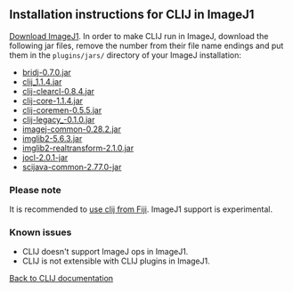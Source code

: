 ## Installation instructions for CLIJ in ImageJ1

[Download ImageJ1](https://imagej.nih.gov/ij/download.html). In order to make CLIJ run in ImageJ, download the following jar files, remove the number from their file name endings and put them in the `plugins/jars/` directory of your ImageJ installation:
* [bridj-0.7.0.jar](https://sites.imagej.net/clij/jars/bridj-0.7.0.jar-20181201213334)
* [clij_1.1.4.jar](https://github.com/clij/clij/releases/download/1.1.4/clij-1.1.4.jar)
* [clij-clearcl-0.8.4.jar](https://github.com/clij/clij/releases/download/1.1.3/clij-clearcl-0.8.4.jar)
* [clij-core-1.1.4.jar](https://github.com/clij/clij/releases/download/1.1.4/clij-core-1.1.4.jar)
* [clij-coremen-0.5.5.jar](https://github.com/clij/clij/releases/download/1.1.3/clij-coremem-0.5.5.jar)
* [clij-legacy_-0.1.0.jar](https://github.com/clij/clij-legacy/releases/download/0.1.0/clij-legacy_-0.1.0.jar)
* [imagej-common-0.28.2.jar](https://sites.imagej.net/Java-8/jars/imagej-common-0.28.2.jar-20190516211613)
* [imglib2-5.6.3.jar](https://sites.imagej.net/Java-8/jars/imglib2-5.6.3.jar-20181204141527)
* [imglib2-realtransform-2.1.0.jar](https://sites.imagej.net/Java-8/jars/imglib2-realtransform-2.1.0.jar-20181204141527)
* [jocl-2.0.1-jar](https://sites.imagej.net/clij/jars/jocl-2.0.1.jar-20181201212910)
* [scijava-common-2.77.0-jar](https://sites.imagej.net/Java-8/jars/scijava-common-2.76.1.jar-20181204141527)



### Please note
It is recommended to [use clij from Fiji](https://clij.github.io/clij-docs/installationInFiji). ImageJ1 support is experimental.

### Known issues
* CLIJ doesn't support ImageJ ops in ImageJ1.
* CLIJ is not extensible with CLIJ plugins in ImageJ1.

[Back to CLIJ documentation](https://clij.github.io/)
